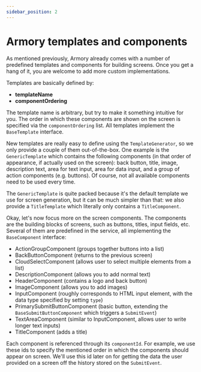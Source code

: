 ```yaml
---
sidebar_position: 2
---
```


# Armory templates and components

As mentioned previously, Armory already comes with a number of predefined templates and components for building screens. Once you get a hang of it, you are welcome to add more custom implementations.

Templates are basically defined by:
* **templateName**
* **componentOrdering**

The template name is arbitrary, but try to make it something intuitive for you. The order in which these components are shown on the screen is specified via the `componentOrdering` list.
All templates implement the `BaseTemplate` interface.

New templates are really easy to define using the `TemplateGenerator`, so we only provide a couple of them out-of-the-box. 
One example is the `GenericTemplate` which contains the following components (in that order of appearance, if actually used on the screen): back button, title, image, description text, area for text input, area for data input, and a group of action components (e.g. buttons).
Of course, not all available components need to be used every time.

The `GenericTemplate` is quite packed because it's the default template we use for screen generation, but it can be much simpler than that: we also provide a `TitleTemplate` which literally only contains a `TitleComponent`.

Okay, let's now focus more on the screen components. The components are the building blocks of screens, such as buttons, titles, input fields, etc.
Several of them are predefined in the service, all implementing the `BaseComponent` interface:

* ActionGroupComponent (groups together buttons into a list)
* BackButtonComponent (returns to the previous screen)
* CloudSelectComponent (allows user to select multiple elements from a list)
* DescriptionComponent (allows you to add normal text)
* HeaderComponent (contains a logo and back button)
* ImageComponent (allows you to add images)
* InputComponent (roughly corresponds to HTML input element, with the data type specified by setting `type`)
* PrimarySubmitButtonComponent (basic button, extending the `BaseSubmitButtonComponent` which triggers a `SubmitEvent`)
* TextAreaComponent (similar to InputComponent, allows user to write longer text inputs)
* TitleComponent (adds a title)

Each component is referenced through its `componentId`. For example, we use these ids to specify the mentioned order in which the components should appear on screen.
We'll use this id later on for getting the data the user provided on a screen off the history stored on the `SubmitEvent`.